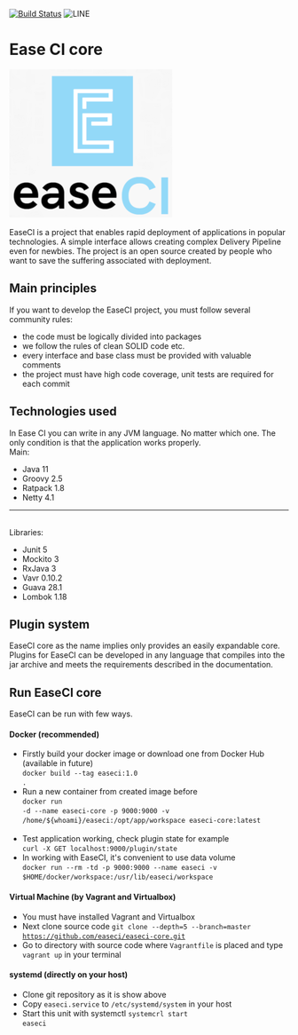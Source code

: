 [![Build Status](https://travis-ci.org/easeci/easeci-core.svg?branch=master)](https://travis-ci.org/easeci/easeci-core-java)
![LINE](https://img.shields.io/badge/line--coverage-60%25-orange.svg)

Ease CI core
================

![EaseCI Project logo](docs/static/full-logo.png "Ease CI core")

EaseCI is a project that enables rapid deployment of applications in popular technologies. 
A simple interface allows creating complex Delivery Pipeline even for newbies. 
The project is an open source created by people who want to save the suffering associated with deployment.

## Main principles

If you want to develop the EaseCI project, you must follow several community rules:
- the code must be logically divided into packages
- we follow the rules of clean SOLID code etc.
- every interface and base class must be provided with valuable comments
- the project must have high code coverage, unit tests are required for each commit

## Technologies used

In Ease CI you can write in any JVM language. No matter which one.
The only condition is that the application works properly.
<br>Main:
- Java 11
- Groovy 2.5
- Ratpack 1.8
- Netty 4.1
<hr>

<br>Libraries:
- Junit 5
- Mockito 3
- RxJava 3
- Vavr 0.10.2
- Guava 28.1
- Lombok 1.18

## Plugin system

EaseCI core as the name implies only provides an easily expandable core. Plugins for EaseCI can be developed 
in any language that compiles into the jar archive and meets the requirements described in the documentation.

## Run EaseCI core
EaseCI can be run with few ways.
#### Docker (recommended)
- Firstly build your docker image or download one from Docker Hub (available in future)<br>
<code>docker build --tag easeci:1.0 .</code>
- Run a new container from created image before<br>
<code>docker run -d --name easeci-core -p 9000:9000 -v /home/${whoami}/easeci:/opt/app/workspace easeci-core:latest <image></code>
- Test application working, check plugin state for example<br>
<code>curl -X GET localhost:9000/plugin/state</code>
- In working with EaseCI, it's convenient to use data volume<br>
<code>docker run --rm -td -p 9000:9000 --name easeci -v $HOME/docker/workspace:/usr/lib/easeci/workspace <image></code>  
#### Virtual Machine (by Vagrant and Virtualbox)
- You must have installed Vagrant and Virtualbox
- Next clone source code <code>git clone --depth=5 --branch=master https://github.com/easeci/easeci-core.git </code>
- Go to directory with source code where <code>Vagrantfile</code> is placed and type <code>vagrant up</code> in your terminal
#### systemd (directly on your host)
- Clone git repository as it is show above
- Copy <code>easeci.service</code> to <code>/etc/systemd/system</code> in your host
- Start this unit with systemctl <code>systemcrl start easeci</code>
